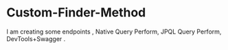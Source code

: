 # Custom-Finder-Method
I am creating some endpoints , Native Query Perform, JPQL Query Perform, DevTools+Swagger .
